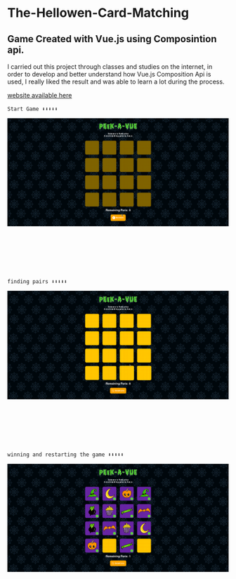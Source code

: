 
# The-Hellowen-Card-Matching

## Game Created with Vue.js using Composintion api. 


<p>
I carried out this project through classes and studies on the internet, in order to develop and better understand how Vue.js Composition Api is used, I really liked the result and was able to learn a lot during the process.
</p>

[website available here](https://616c37b27f9d4f40dcdef356--dazzling-kirch-e0770d.netlify.app/)

```
Start Game ⬇️⬇️⬇️⬇️⬇️
```
<img src="./public/img/gif-presentation.gif" style="margin-bottom: 100px"/>

```
finding pairs ⬇️⬇️⬇️⬇️⬇️
```
<img src="./public/img/gif-presentation-2.gif" style="margin-bottom: 100px"/>

```
winning and restarting the game ⬇️⬇️⬇️⬇️⬇️
```
<img src="./public/img/gif-presentation-3.gif" style="margin-bottom: 100px"/>
